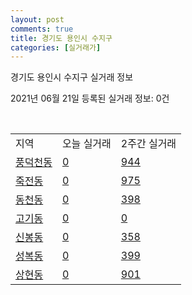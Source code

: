 ```yaml
---
layout: post
comments: true
title: 경기도 용인시 수지구
categories: [실거래가]
---
```


경기도 용인시 수지구 실거래 정보

2021년 06월 21일 등록된 실거래 정보: 0건

<script type="text/javascript">
  google.charts.load('current', {'packages':['corechart']});
  google.charts.setOnLoadCallback(drawChart);

  function drawChart() {
    var data = google.visualization.arrayToDataTable([['거래일', '매매', '전월세', '전매'], ['2021-02', 354, 606, 0], ['2021-03', 332, 676, 14], ['2021-04', 264, 593, 17], ['2021-05', 387, 497, 6], ['2021-06', 57, 171, 1]]);

    var options = {
      title: '최근 유형별 거래량 추이',
      legend: { position: 'bottom' }
    };

    var chart = new google.visualization.LineChart(document.getElementById('columnchart_material'));
    chart.draw(data, (options));
  }
</script>

<div id="columnchart_material" style="width: 450px; margin-left: -35px"></div>
<br>
<table class="sortable">
  <tr>
    <td>지역</td>
    <td>오늘 실거래</td>
    <td>2주간 실거래</td>
  </tr>

  
  <tr class="item">
    <td><a href="4146510100.html">풍덕천동</a></td>
    <td><a href="4146510100.html">0</a></td>
    <td><a href="4146510100.html">944</a></td>
  </tr>
    

  <tr class="item">
    <td><a href="4146510200.html">죽전동</a></td>
    <td><a href="4146510200.html">0</a></td>
    <td><a href="4146510200.html">975</a></td>
  </tr>
    

  <tr class="item">
    <td><a href="4146510300.html">동천동</a></td>
    <td><a href="4146510300.html">0</a></td>
    <td><a href="4146510300.html">398</a></td>
  </tr>
    

  <tr class="item">
    <td><a href="4146510400.html">고기동</a></td>
    <td><a href="4146510400.html">0</a></td>
    <td><a href="4146510400.html">0</a></td>
  </tr>
    

  <tr class="item">
    <td><a href="4146510500.html">신봉동</a></td>
    <td><a href="4146510500.html">0</a></td>
    <td><a href="4146510500.html">358</a></td>
  </tr>
    

  <tr class="item">
    <td><a href="4146510600.html">성복동</a></td>
    <td><a href="4146510600.html">0</a></td>
    <td><a href="4146510600.html">399</a></td>
  </tr>
    

  <tr class="item">
    <td><a href="4146510700.html">상현동</a></td>
    <td><a href="4146510700.html">0</a></td>
    <td><a href="4146510700.html">901</a></td>
  </tr>
    


</table>


    